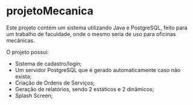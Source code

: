 # projetoMecanica

Este projeto contém um sistema utilizando Java e PostgreSQL, feito para um trabalho de faculdade, onde o mesmo seria de uso para oficinas mecânicas.

O projeto possui:
- Sistema de cadastro/login;
- Um servidor PostgreSQL que é gerado automaticamente caso não exista;
- Criação de Ordens de Serviços;
- Geração de relatórios, sendo 2 estáticos e 2 dinâmicos;
- Splash Screen;

